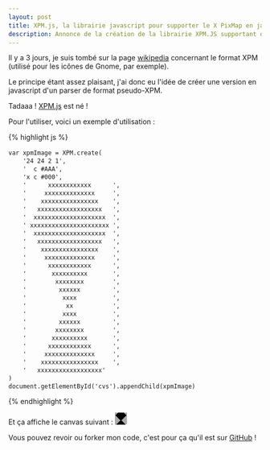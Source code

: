 ```yaml
---
layout: post
title: XPM.js, la librairie javascript pour supporter le X PixMap en javascript :-)
description: Annonce de la création de la librairie XPM.JS supportant du pseudo-XPM en javascript.
---
```


Il y a 3 jours, je suis tombé sur la page [wikipedia][1] concernant le format XPM (utilisé pour les icônes de Gnome, par exemple).

Le principe étant assez plaisant, j'ai donc eu l'idée de créer une version en javascript d'un parser de format pseudo-XPM.

Tadaaa ! [XPM.js][2] est né !

Pour l'utiliser, voici un exemple d'utilisation :

{% highlight js %}
    <div id="cvs"></div>

    var xpmImage = XPM.create(
        '24 24 2 1',
        '  c #AAA',
        'x c #000',
        '      xxxxxxxxxxxx      ',
        '     xxxxxxxxxxxxxx     ',
        '    xxxxxxxxxxxxxxxx    ',
        '   xxxxxxxxxxxxxxxxxx   ',
        '  xxxxxxxxxxxxxxxxxxxx  ',
        ' xxxxxxxxxxxxxxxxxxxxxx ',
        '  xxxxxxxxxxxxxxxxxxxx  ',
        '   xxxxxxxxxxxxxxxxxx   ',
        '    xxxxxxxxxxxxxxxx    ',
        '     xxxxxxxxxxxxxx     ',
        '      xxxxxxxxxxxx      ',
        '       xxxxxxxxxx       ',
        '        xxxxxxxx        ',
        '         xxxxxx         ',
        '          xxxx          ',
        '           xx           ',
        '          xxxx          ',
        '         xxxxxx         ',
        '        xxxxxxxx        ',
        '       xxxxxxxxxx       ',
        '      xxxxxxxxxxxx      ',
        '     xxxxxxxxxxxxxx     ',
        '    xxxxxxxxxxxxxxxx    ',
        '   xxxxxxxxxxxxxxxxxx'
    )
    document.getElementById('cvs').appendChild(xpmImage)
{% endhighlight %}

Et ça affiche le canvas suivant : ![canvas](/img/blog/xpmjs.png)

Vous pouvez revoir ou forker mon code, c'est pour ça qu'il est sur [GitHub][3] !

[1]: http://fr.wikipedia.org/wiki/X_PixMap
[2]: https://github.com/Ralt/xpmjs
[3]: https://github.com
